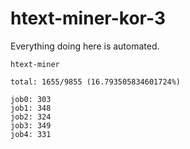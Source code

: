 # htext-miner-kor-3

Everything doing here is automated.

```
htext-miner

total: 1655/9855 (16.793505834601724%)

job0: 303
job1: 348
job2: 324
job3: 349
job4: 331
```